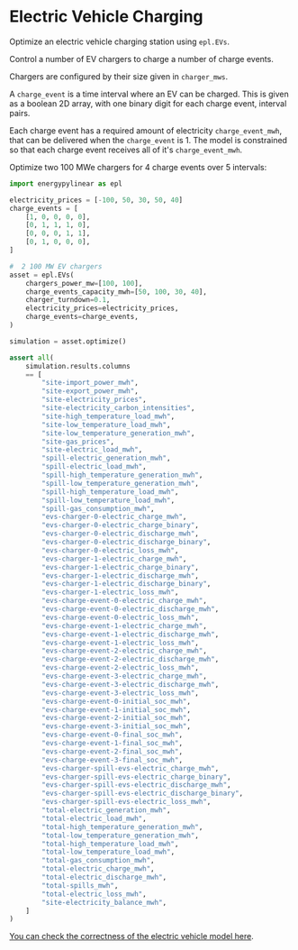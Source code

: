 # Electric Vehicle Charging

Optimize an electric vehicle charging station using `epl.EVs`.

Control a number of EV chargers to charge a number of charge events.

Chargers are configured by their size given in `charger_mws`.

A `charge_event` is a time interval where an EV can be charged.  This is given as a boolean 2D array, with one binary digit for each charge event, interval pairs.

Each charge event has a required amount of electricity `charge_event_mwh`, that can be delivered when the `charge_event` is 1.  The model is constrained so that each charge event receives all of it's `charge_event_mwh`.

Optimize two 100 MWe chargers for 4 charge events over 5 intervals:

```python
import energypylinear as epl

electricity_prices = [-100, 50, 30, 50, 40]
charge_events = [
    [1, 0, 0, 0, 0],
    [0, 1, 1, 1, 0],
    [0, 0, 0, 1, 1],
    [0, 1, 0, 0, 0],
]

#  2 100 MW EV chargers
asset = epl.EVs(
    chargers_power_mw=[100, 100],
    charge_events_capacity_mwh=[50, 100, 30, 40],
    charger_turndown=0.1,
    electricity_prices=electricity_prices,
    charge_events=charge_events,
)

simulation = asset.optimize()

assert all(
    simulation.results.columns
    == [
        "site-import_power_mwh",
        "site-export_power_mwh",
        "site-electricity_prices",
        "site-electricity_carbon_intensities",
        "site-high_temperature_load_mwh",
        "site-low_temperature_load_mwh",
        "site-low_temperature_generation_mwh",
        "site-gas_prices",
        "site-electric_load_mwh",
        "spill-electric_generation_mwh",
        "spill-electric_load_mwh",
        "spill-high_temperature_generation_mwh",
        "spill-low_temperature_generation_mwh",
        "spill-high_temperature_load_mwh",
        "spill-low_temperature_load_mwh",
        "spill-gas_consumption_mwh",
        "evs-charger-0-electric_charge_mwh",
        "evs-charger-0-electric_charge_binary",
        "evs-charger-0-electric_discharge_mwh",
        "evs-charger-0-electric_discharge_binary",
        "evs-charger-0-electric_loss_mwh",
        "evs-charger-1-electric_charge_mwh",
        "evs-charger-1-electric_charge_binary",
        "evs-charger-1-electric_discharge_mwh",
        "evs-charger-1-electric_discharge_binary",
        "evs-charger-1-electric_loss_mwh",
        "evs-charge-event-0-electric_charge_mwh",
        "evs-charge-event-0-electric_discharge_mwh",
        "evs-charge-event-0-electric_loss_mwh",
        "evs-charge-event-1-electric_charge_mwh",
        "evs-charge-event-1-electric_discharge_mwh",
        "evs-charge-event-1-electric_loss_mwh",
        "evs-charge-event-2-electric_charge_mwh",
        "evs-charge-event-2-electric_discharge_mwh",
        "evs-charge-event-2-electric_loss_mwh",
        "evs-charge-event-3-electric_charge_mwh",
        "evs-charge-event-3-electric_discharge_mwh",
        "evs-charge-event-3-electric_loss_mwh",
        "evs-charge-event-0-initial_soc_mwh",
        "evs-charge-event-1-initial_soc_mwh",
        "evs-charge-event-2-initial_soc_mwh",
        "evs-charge-event-3-initial_soc_mwh",
        "evs-charge-event-0-final_soc_mwh",
        "evs-charge-event-1-final_soc_mwh",
        "evs-charge-event-2-final_soc_mwh",
        "evs-charge-event-3-final_soc_mwh",
        "evs-charger-spill-evs-electric_charge_mwh",
        "evs-charger-spill-evs-electric_charge_binary",
        "evs-charger-spill-evs-electric_discharge_mwh",
        "evs-charger-spill-evs-electric_discharge_binary",
        "evs-charger-spill-evs-electric_loss_mwh",
        "total-electric_generation_mwh",
        "total-electric_load_mwh",
        "total-high_temperature_generation_mwh",
        "total-low_temperature_generation_mwh",
        "total-high_temperature_load_mwh",
        "total-low_temperature_load_mwh",
        "total-gas_consumption_mwh",
        "total-electric_charge_mwh",
        "total-electric_discharge_mwh",
        "total-spills_mwh",
        "total-electric_loss_mwh",
        "site-electricity_balance_mwh",
    ]
)
```

[You can check the correctness of the electric vehicle model here](https://energypylinear.adgefficiency.com/latest/validation/evs/).

